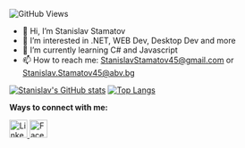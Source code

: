 ![GitHub Views](https://komarev.com/ghpvc/?username=StanchosCodes)
- 👋 Hi, I’m Stanislav Stamatov
- 👀 I’m interested in .NET, WEB Dev, Desktop Dev and more
- 🌱 I’m currently learning C# and Javascript
- 📫 How to reach me: StanislavStamatov45@gmail.com or Stanislav.Stamatov45@abv.bg

<!---
StanchosCodes/StanchosCodes is a ✨ special ✨ repository because its `README.md` (this file) appears on your GitHub profile.
You can click the Preview link to take a look at your changes.
--->

[![Stanislav's GitHub stats](https://github-readme-stats.vercel.app/api?username=StanchosCodes)](https://github.com/StanchosCodes/github-readme-stats)
[![Top Langs](https://github-readme-stats.vercel.app/api/top-langs/?username=StanchosCodes&layout=compact)](https://github.com/StanchosCodes/github-readme-stats)

<b>Ways to connect with me:</b>

<picture>
  <a href="https://www.linkedin.com/in/stanislav-stamatov-402647255">
  <img alt = "LinkedIn", src = "https://www.iconninja.com/files/785/628/39/linkedin-icon.png", width = "32",
  height = "32">
  </a>
</picture>

<picture>
  <a href="https://www.facebook.com/Stanislav.Stamatov45">
  <img alt = "Facebook", src = "https://cdn-icons-png.flaticon.com/512/733/733547.png?w=740&t=st=1667138113~exp=1667138713~hmac=12ba4aab969c1216e5c204b56f95640c5794b6e2b58170118b0b92adc1c58ffd", width = "32",
  height = "32">
  </a>
</picture>
